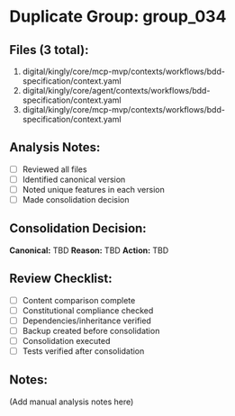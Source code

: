 # Duplicate Group: group_034

## Files (3 total):
1. digital/kingly/core/mcp-mvp/contexts/workflows/bdd-specification/context.yaml
2. digital/kingly/core/agent/contexts/workflows/bdd-specification/context.yaml
3. digital/kingly/core/mcp-mvp/contexts/workflows/bdd-specification/context.yaml

## Analysis Notes:
- [ ] Reviewed all files
- [ ] Identified canonical version
- [ ] Noted unique features in each version
- [ ] Made consolidation decision

## Consolidation Decision:
**Canonical:** TBD
**Reason:** TBD
**Action:** TBD

## Review Checklist:
- [ ] Content comparison complete
- [ ] Constitutional compliance checked
- [ ] Dependencies/inheritance verified
- [ ] Backup created before consolidation
- [ ] Consolidation executed
- [ ] Tests verified after consolidation

## Notes:
(Add manual analysis notes here)

